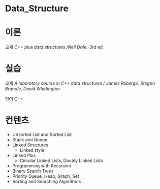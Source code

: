 # Data_Structure

# 이론
교재
*C++ plus data structures /Nell Dale.-3rd ed.*

# 실습
교재
*A laboratory course in C++ data structures / James Roberge, Stegan Brandle, David Whittington*

언어
C++

# 컨텐츠
* Unsorted List and Sorted List
* Stack and Queue
* Linked Structures
  * Linked style
* Linked Plus
  * Circular Linked Lists, Doubly Linked Lists
* Programming with Recursion
* Binary Search Trees
* Priority Queue, Heap, Graph, Set
* Sorting and Searching Algorithms
